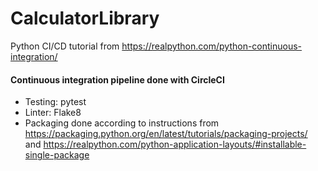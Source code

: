 # CalculatorLibrary
Python CI/CD tutorial from https://realpython.com/python-continuous-integration/

#### Continuous integration pipeline done with CircleCI
* Testing: pytest
* Linter: Flake8
* Packaging done according to instructions from https://packaging.python.org/en/latest/tutorials/packaging-projects/ and https://realpython.com/python-application-layouts/#installable-single-package